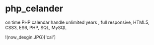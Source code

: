 # php_celander
on time PHP calendar handle unlimited years , full responsive, HTML5, CSS3, ES6, PHP, SQL, MySQL


!(now_desgin.JPG)['cal']
